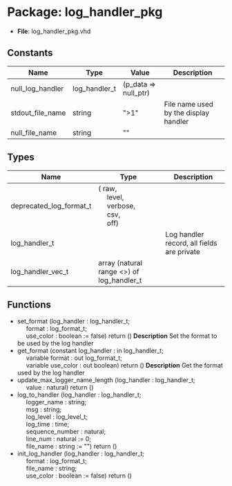 # Package: log_handler_pkg

- **File**: log_handler_pkg.vhd
## Constants

| Name             | Type          | Value                 | Description                           |
| ---------------- | ------------- | --------------------- | ------------------------------------- |
| null_log_handler | log_handler_t |  (p_data => null_ptr) |                                       |
| stdout_file_name | string        |  ">1"                 | File name used by the display handler |
| null_file_name   | string        |  ""                   |                                       |
## Types

| Name                    | Type                                                                                                                                                                                  | Description                                |
| ----------------------- | ------------------------------------------------------------------------------------------------------------------------------------------------------------------------------------- | ------------------------------------------ |
| deprecated_log_format_t | ( raw,<br><span style="padding-left:20px">  level,<br><span style="padding-left:20px">  verbose,<br><span style="padding-left:20px">  csv,<br><span style="padding-left:20px">  off)  |                                            |
| log_handler_t           |                                                                                                                                                                                       | Log handler record, all fields are private |
| log_handler_vec_t       | array (natural range <>) of log_handler_t                                                                                                                                             |                                            |
## Functions
- set_format <font id="function_arguments">(log_handler : log_handler_t;<br><span style="padding-left:20px"> format : log_format_t;<br><span style="padding-left:20px"> use_color : boolean := false) </font> <font id="function_return">return ()</font>
**Description**
Set the format to be used by the log handler
- get_format <font id="function_arguments">(constant log_handler : in log_handler_t;<br><span style="padding-left:20px"> variable format : out log_format_t;<br><span style="padding-left:20px"> variable use_color : out boolean) </font> <font id="function_return">return ()</font>
**Description**
Get the format used by the log handler
- update_max_logger_name_length <font id="function_arguments">(log_handler : log_handler_t;<br><span style="padding-left:20px"> value : natural) </font> <font id="function_return">return ()</font>
- log_to_handler <font id="function_arguments">(log_handler : log_handler_t;<br><span style="padding-left:20px"> logger_name : string;<br><span style="padding-left:20px"> msg : string;<br><span style="padding-left:20px"> log_level : log_level_t;<br><span style="padding-left:20px"> log_time : time;<br><span style="padding-left:20px"> sequence_number : natural;<br><span style="padding-left:20px"> line_num : natural := 0;<br><span style="padding-left:20px"> file_name : string := "") </font> <font id="function_return">return ()</font>
- init_log_handler <font id="function_arguments">(log_handler : log_handler_t;<br><span style="padding-left:20px"> format : log_format_t;<br><span style="padding-left:20px"> file_name : string;<br><span style="padding-left:20px"> use_color : boolean := false) </font> <font id="function_return">return ()</font>
